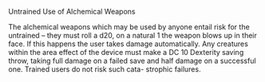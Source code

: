 Untrained Use of Alchemical Weapons

The alchemical weapons which may be used by anyone entail risk for the untrained – they must roll a d20, on a natural 1 the weapon blows up in their face. If this happens the user takes damage automatically. Any creatures within the area effect of the device must make a DC 10 Dexterity saving throw, taking full damage on a failed save and half damage on a successful one. Trained users do not risk such cata- strophic failures.